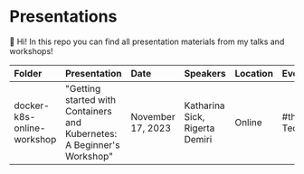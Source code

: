 # Presentations

👋 Hi! In this repo you can find all presentation materials from my talks and workshops! 

Folder | Presentation | Date | Speakers | Location | Event | Links
|:-------------------------- | :-------------------------- | :-------------------------- |:-------------------------- |:-------------------------- |:--------------------------|:--------------------------|
docker-k8s-online-workshop| "Getting started with Containers and Kubernetes: A Beginner's Workshop" | November 17, 2023 | Katharina Sick, Rigerta Demiri | Online | #theNewITGirls Tech Track | https://www.meetup.com/thenewitgirls/events/295157809/
